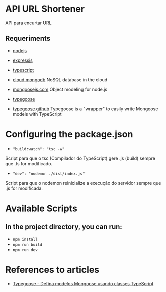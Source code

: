 # API URL Shortener

API para encurtar URL
## Requeriments

* [nodejs](https://nodejs.org)
* [expressjs](https://expressjs.com)
* [typescript](https://www.typescriptlang.org)

* [cloud.mongodb](https://cloud.mongodb.com)
NoSQL database in the cloud
* [mongoosejs.com](https://mongoosejs.com)
Object modeling for node.js
* [typegoose](https://typegoose.github.io/typegoose)
* [typegoose github](https://github.com/typegoose/typegoose)
Typegoose is a "wrapper" to easily write Mongoose models with TypeScript

# Configuring the package.json

- `"build:watch": "tsc -w"`

Script para que o tsc (Compilador do TypeScript) gere .js (build) sempre que .ts for modificado.

- `"dev": "nodemon ./dist/index.js"`

Script para que o nodemon reinicialize a execução do servidor sempre que .js for modificada.

# Available Scripts

## In the project directory, you can run:

- `npm install`
- `npm run build`
- `npm run dev`

# References to articles

* [Typegoose - Defina modelos Mongoose usando classes TypeScript](https://morioh.com/p/9424a22182a9)